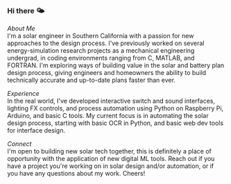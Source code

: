 ### Hi there 🌤️
*About Me*  
I'm a solar engineer in Southern California with a passion for new approaches to the design process. I've previously worked on several energy-simulation research projects as a mechanical engineering undergrad, in coding environments ranging from C, MATLAB, and FORTRAN. I'm exploring ways of building value in the solar and battery plan design process, giving engineers and homeowners the ability to build technically accurate and up-to-date plans faster than ever.

*Experience*  
In the real world, I've developed interactive switch and sound interfaces, lighting FX controls, and process automation using Python on Raspberry Pi, Arduino, and basic C tools.
My current focus is in automating the solar design process, starting with basic OCR in Python, and basic web dev tools for interface design.  

*Connect*  
I'm open to building new solar tech together, this is definitely a place of opportunity with the application of new digital ML tools. Reach out if you have a project you're working on in solar design and/or automation, or if you have any questions about my work. Cheers!  

<!--
**adrianmhood/adrianmhood** is a ✨ _special_ ✨ repository because its `README.md` (this file) appears on your GitHub profile.

-->
